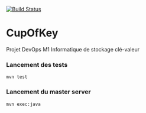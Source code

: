 [![Build Status](https://travis-ci.org/ClementDidier/CupOfKey.svg?branch=master)](https://travis-ci.org/ClementDidier/CupOfKey)

# CupOfKey
Projet DevOps M1 Informatique de stockage clé-valeur 

### Lancement des tests
```
mvn test
```

### Lancement du master server
```
mvn exec:java
```